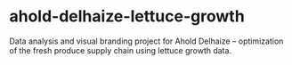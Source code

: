 # ahold-delhaize-lettuce-growth
Data analysis and visual branding project for Ahold Delhaize – optimization of the fresh produce supply chain using lettuce growth data.
